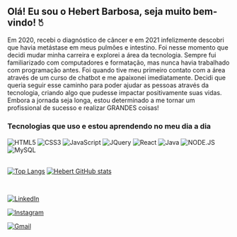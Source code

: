 ## Olá! Eu sou o Hebert Barbosa, seja muito bem-vindo! 🖔
Em 2020, recebi o diagnóstico de câncer e em 2021 infelizmente descobri que havia metástase em meus pulmões e intestino. Foi nesse momento que decidi mudar minha carreira e explorei a área da tecnologia. Sempre fui familiarizado com computadores e formatação, mas nunca havia trabalhado com programação antes. Foi quando tive meu primeiro contato com a área através de um curso de chatbot e me apaixonei imediatamente. Decidi que queria seguir esse caminho para poder ajudar as pessoas através da tecnologia, criando algo que pudesse impactar positivamente suas vidas. Embora a jornada seja longa, estou determinado a me tornar um profissional de sucesso e realizar GRANDES coisas!
<br>

### Tecnologias que uso e estou aprendendo no meu dia a dia
<div style="dispaly: inline_block">
  <img align="center" alt="HTML5" src="https://img.shields.io/badge/HTML5-E34F26?style=for-the-badge&logo=html5&logoColor=white" />
  <img align="center" alt="CSS3" src="https://img.shields.io/badge/CSS3-1572B6?style=for-the-badge&logo=css3&logoColor=white" />
  <img align="center" alt="JavaScript" src="https://img.shields.io/badge/JavaScript-F7DF1E?style=for-the-badge&logo=javascript&logoColor=black" />
  <img align="center" alt="JQuery" src="https://img.shields.io/badge/jQuery-0769AD?style=for-the-badge&logo=jquery&logoColor=white" />
  <img align="center" alt="React" src="https://img.shields.io/badge/React-20232A?style=for-the-badge&logo=react&logoColor=61DAFB" />
  <img align="center" alt="Java" src="https://img.shields.io/badge/Java-ED8B00?style=for-the-badge&logo=openjdk&logoColor=white" />
  <img align="center" alt="NODE.JS" src="https://img.shields.io/badge/Node.js-43853D?style=for-the-badge&logo=node.js&logoColor=white" />
  <img align="center" alt="MySQL" src="https://img.shields.io/badge/MySQL-005C84?style=for-the-badge&logo=mysql&logoColor=white" />
</div>

<br>

[![Top Langs](https://github-readme-stats.vercel.app/api/top-langs/?username=devhebert&layout=compact)](https://github.com/anuraghazra/github-readme-stats)
[![Hebert GitHub stats](https://github-readme-stats.vercel.app/api?username=devhebert&&theme=tokyonight)](https://github.com/devhebert/github-readme-stats)

<br>

[![LinkedIn](https://img.shields.io/badge/LinkedIn-0077B5?style=for-the-badge&logo=linkedin&logoColor=white)](https://www.linkedin.com/in/hebert-barbosa)

[![Instagram](https://img.shields.io/badge/Instagram-E4405F?style=for-the-badge&logo=instagram&logoColor=white)](https://instagram.com/hebeertluiz)

[![Gmail](https://img.shields.io/badge/Gmail-D14836?style=for-the-badge&logo=gmail&logoColor=white)](contatohebertuiz@gmail.com)
